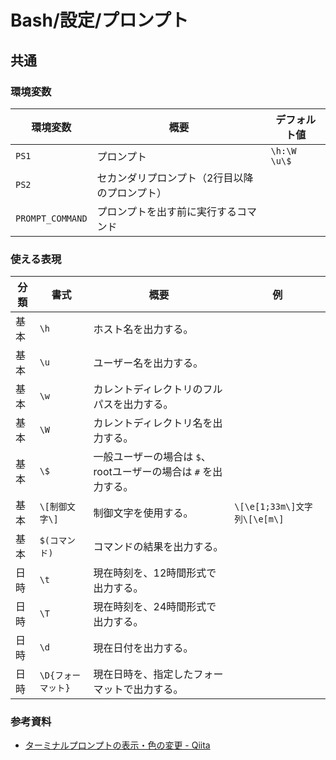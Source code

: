 # Bash/設定/プロンプト

## 共通

### 環境変数

| 環境変数         | 概要                                          | デフォルト値 |
| ---------------- | --------------------------------------------- | ------------ |
| `PS1`            | プロンプト                                    | `\h:\W \u\$` |
| `PS2`            | セカンダリプロンプト（2行目以降のプロンプト） |              |
| `PROMPT_COMMAND` | プロンプトを出す前に実行するコマンド          |              |

### 使える表現

| 分類 | 書式               | 概要                                                         | 例                           |
| ---- | ------------------ | ------------------------------------------------------------ | ---------------------------- |
| 基本 | `\h`               | ホスト名を出力する。                                         |                              |
| 基本 | `\u`               | ユーザー名を出力する。                                       |                              |
| 基本 | `\w`               | カレントディレクトリのフルパスを出力する。                   |                              |
| 基本 | `\W`               | カレントディレクトリ名を出力する。                           |                              |
| 基本 | `\$`               | 一般ユーザーの場合は `$`、rootユーザーの場合は `#` を出力する。 |                              |
| 基本 | `\[制御文字\]`     | 制御文字を使用する。                                         | `\[\e[1;33m\]文字列\[\e[m\]` |
| 基本 | `$(コマンド)`      | コマンドの結果を出力する。                                   |                              |
| 日時 | `\t`               | 現在時刻を、12時間形式で出力する。                           |                              |
| 日時 | `\T`               | 現在時刻を、24時間形式で出力する。                           |                              |
| 日時 | `\d`               | 現在日付を出力する。                                         |                              |
| 日時 | `\D{フォーマット}` | 現在日時を、指定したフォーマットで出力する。                 |                              |

### 参考資料

- [ターミナルプロンプトの表示・色の変更 - Qiita](https://qiita.com/hmmrjn/items/60d2a64c9e5bf7c0fe60)
